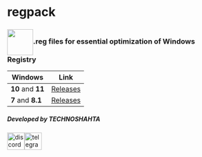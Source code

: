 # regpack
### <img align="center" width="60" height="60" src="https://upload.wikimedia.org/wikipedia/en/9/97/Registry_Editor_icon.png">.reg files for essential optimization of Windows Registry
| Windows  | Link |
| ------------- | ------------- |
| **10** and **11**  | [Releases](https://github.com/donkrage/regpack/releases/tag/win10-win11)  |
| **7** and **8.1**  | [Releases](https://github.com/donkrage/regpack/releases/tag/win7-win8)  |

##### Developed by TECHNOSHAHTA
[<img src='https://cdn.jsdelivr.net/npm/simple-icons@3.0.1/icons/discord.svg' alt='discord' height='40'>](https://discord.gg/mB6DprqmR9)[<img src='https://cdn.jsdelivr.net/npm/simple-icons@3.0.1/icons/telegram.svg' alt='telegram' height='40'>](https://t.me/TECHNOSHAHTA)
